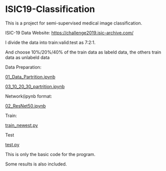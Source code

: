 # ISIC19-Classification

This is a project for semi-supervised medical image classification.

ISIC-19 Data Website: https://challenge2019.isic-archive.com/

I divide the data into train:valid:test as 7:2:1.

And choose 10%/20%/40% of the train data as labeld data, the others train data as unlabeld data

Data Preparation:

[01_Data_Partrition.ipynb](https://github.com/yyyujintang/ISIC19-Classification/blob/main/01_Data_Partrition.ipynb)

[03_10_20_30_partrition.ipynb](https://github.com/yyyujintang/ISIC19-Classification/blob/main/03_10_20_30_partrition.ipynb)

Network(ipynb format:

[02_ResNet50.ipynb](https://github.com/yyyujintang/ISIC19-Classification/blob/main/02_ResNet50.ipynb)

Train:

[train_newest.py](https://github.com/yyyujintang/ISIC19-Classification/blob/main/train_newest.py)

Test

[test.py](https://github.com/yyyujintang/ISIC19-Classification/blob/main/test.py)

This is only the basic code for the program.

Some results is also included.
